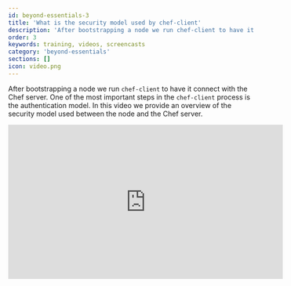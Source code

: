 ```yaml
---
id: beyond-essentials-3
title: 'What is the security model used by chef-client'
description: 'After bootstrapping a node we run chef-client to have it connect with the Chef server. One of the most important steps in the chef-client process is the authentication model. In this video we provide an overview of the security model used between the node and the Chef server.'
order: 3
keywords: training, videos, screencasts
category: 'beyond-essentials'
sections: []
icon: video.png
---
```


After bootstrapping a node we run `chef-client` to have it connect with the Chef server. One of the most important steps in the `chef-client` process is the authentication model. In this video we provide an overview of the security model used between the node and the Chef server.

<iframe width="560" height="315" src="https://www.youtube.com/embed/lgPzfcJ9U4g?list=PL11cZfNdwNyNciM-PmIrO0hkSZB-ir52t" frameborder="0" allowfullscreen></iframe>

<p/>
